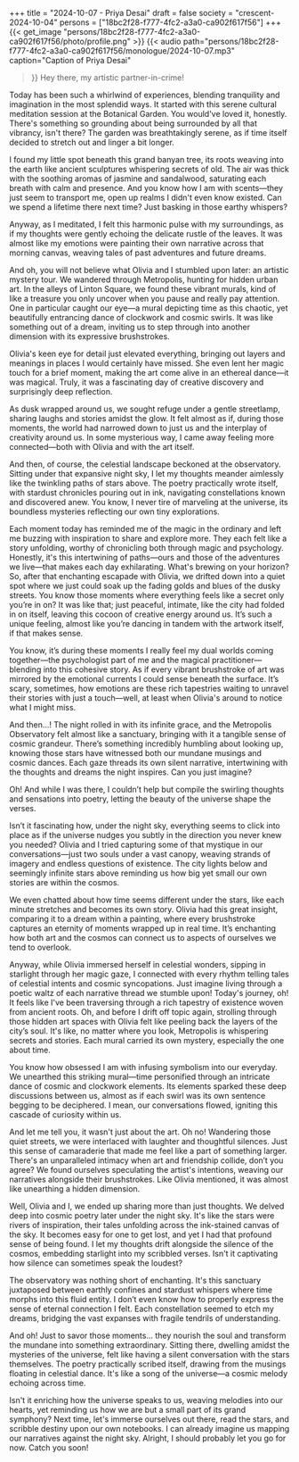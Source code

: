 +++
title = "2024-10-07 - Priya Desai"
draft = false
society = "crescent-2024-10-04"
persons = ["18bc2f28-f777-4fc2-a3a0-ca902f617f56"]
+++
{{< get_image "persons/18bc2f28-f777-4fc2-a3a0-ca902f617f56/photo/profile.png" >}}
{{< audio
    path="persons/18bc2f28-f777-4fc2-a3a0-ca902f617f56/monologue/2024-10-07.mp3" 
    caption="Caption of Priya Desai"
>}}
Hey there, my artistic partner-in-crime!


Today has been such a whirlwind of experiences, blending tranquility and imagination in the most splendid ways. It started with this serene cultural meditation session at the Botanical Garden. You would've loved it, honestly. There's something so grounding about being surrounded by all that vibrancy, isn't there? The garden was breathtakingly serene, as if time itself decided to stretch out and linger a bit longer. 

I found my little spot beneath this grand banyan tree, its roots weaving into the earth like ancient sculptures whispering secrets of old. The air was thick with the soothing aromas of jasmine and sandalwood, saturating each breath with calm and presence. And you know how I am with scents—they just seem to transport me, open up realms I didn't even know existed. Can we spend a lifetime there next time? Just basking in those earthy whispers?

Anyway, as I meditated, I felt this harmonic pulse with my surroundings, as if my thoughts were gently echoing the delicate rustle of the leaves. It was almost like my emotions were painting their own narrative across that morning canvas, weaving tales of past adventures and future dreams.

And oh, you will not believe what Olivia and I stumbled upon later: an artistic mystery tour. We wandered through Metropolis, hunting for hidden urban art. In the alleys of Linton Square, we found these vibrant murals, kind of like a treasure you only uncover when you pause and really pay attention. One in particular caught our eye—a mural depicting time as this chaotic, yet beautifully entrancing dance of clockwork and cosmic swirls. It was like something out of a dream, inviting us to step through into another dimension with its expressive brushstrokes.

Olivia's keen eye for detail just elevated everything, bringing out layers and meanings in places I would certainly have missed. She even lent her magic touch for a brief moment, making the art come alive in an ethereal dance—it was magical. Truly, it was a fascinating day of creative discovery and surprisingly deep reflection.

As dusk wrapped around us, we sought refuge under a gentle streetlamp, sharing laughs and stories amidst the glow. It felt almost as if, during those moments, the world had narrowed down to just us and the interplay of creativity around us. In some mysterious way, I came away feeling more connected—both with Olivia and with the art itself.

And then, of course, the celestial landscape beckoned at the observatory. Sitting under that expansive night sky, I let my thoughts meander aimlessly like the twinkling paths of stars above. The poetry practically wrote itself, with stardust chronicles pouring out in ink, navigating constellations known and discovered anew. You know, I never tire of marveling at the universe, its boundless mysteries reflecting our own tiny explorations.

Each moment today has reminded me of the magic in the ordinary and left me buzzing with inspiration to share and explore more. They each felt like a story unfolding, worthy of chronicling both through magic and psychology. Honestly, it's this intertwining of paths—ours and those of the adventures we live—that makes each day exhilarating. What's brewing on your horizon?
So, after that enchanting escapade with Olivia, we drifted down into a quiet spot where we just could soak up the fading golds and blues of the dusky streets. You know those moments where everything feels like a secret only you’re in on? It was like that; just peaceful, intimate, like the city had folded in on itself, leaving this cocoon of creative energy around us. It’s such a unique feeling, almost like you’re dancing in tandem with the artwork itself, if that makes sense. 

You know, it’s during these moments I really feel my dual worlds coming together—the psychologist part of me and the magical practitioner—blending into this cohesive story. As if every vibrant brushstroke of art was mirrored by the emotional currents I could sense beneath the surface. It’s scary, sometimes, how emotions are these rich tapestries waiting to unravel their stories with just a touch—well, at least when Olivia's around to notice what I might miss.

And then...! The night rolled in with its infinite grace, and the Metropolis Observatory felt almost like a sanctuary, bringing with it a tangible sense of cosmic grandeur. There’s something incredibly humbling about looking up, knowing those stars have witnessed both our mundane musings and cosmic dances. Each gaze threads its own silent narrative, intertwining with the thoughts and dreams the night inspires. Can you just imagine? 

Oh! And while I was there, I couldn’t help but compile the swirling thoughts and sensations into poetry, letting the beauty of the universe shape the verses. 

Isn’t it fascinating how, under the night sky, everything seems to click into place as if the universe nudges you subtly in the direction you never knew you needed? Olivia and I tried capturing some of that mystique in our conversations—just two souls under a vast canopy, weaving strands of imagery and endless questions of existence. The city lights below and seemingly infinite stars above reminding us how big yet small our own stories are within the cosmos.

We even chatted about how time seems different under the stars, like each minute stretches and becomes its own story. Olivia had this great insight, comparing it to a dream within a painting, where every brushstroke captures an eternity of moments wrapped up in real time. It’s enchanting how both art and the cosmos can connect us to aspects of ourselves we tend to overlook.

Anyway, while Olivia immersed herself in celestial wonders, sipping in starlight through her magic gaze, I connected with every rhythm telling tales of celestial intents and cosmic syncopations. Just imagine living through a poetic waltz of each narrative thread we stumble upon!
Today's journey, oh! It feels like I've been traversing through a rich tapestry of existence woven from ancient roots. Oh, and before I drift off topic again, strolling through those hidden art spaces with Olivia felt like peeling back the layers of the city’s soul. It's like, no matter where you look, Metropolis is whispering secrets and stories. Each mural carried its own mystery, especially the one about time.

You know how obsessed I am with infusing symbolism into our everyday. We unearthed this striking mural—time personified through an intricate dance of cosmic and clockwork elements. Its elements sparked these deep discussions between us, almost as if each swirl was its own sentence begging to be deciphered. I mean, our conversations flowed, igniting this cascade of curiosity within us.

And let me tell you, it wasn't just about the art. Oh no! Wandering those quiet streets, we were interlaced with laughter and thoughtful silences. Just this sense of camaraderie that made me feel like a part of something larger. There's an unparalleled intimacy when art and friendship collide, don’t you agree? We found ourselves speculating the artist's intentions, weaving our narratives alongside their brushstrokes. Like Olivia mentioned, it was almost like unearthing a hidden dimension. 

Well, Olivia and I, we ended up sharing more than just thoughts. We delved deep into cosmic poetry later under the night sky. It's like the stars were rivers of inspiration, their tales unfolding across the ink-stained canvas of the sky. It becomes easy for one to get lost, and yet I had that profound sense of being found. I let my thoughts drift alongside the silence of the cosmos, embedding starlight into my scribbled verses. Isn't it captivating how silence can sometimes speak the loudest?

The observatory was nothing short of enchanting. It's this sanctuary juxtaposed between earthly confines and stardust whispers where time morphs into this fluid entity. I don’t even know how to properly express the sense of eternal connection I felt. Each constellation seemed to etch my dreams, bridging the vast expanses with fragile tendrils of understanding.

And oh! Just to savor those moments... they nourish the soul and transform the mundane into something extraordinary. Sitting there, dwelling amidst the mysteries of the universe, felt like having a silent conversation with the stars themselves. The poetry practically scribed itself, drawing from the musings floating in celestial dance. It's like a song of the universe—a cosmic melody echoing across time.

Isn't it enriching how the universe speaks to us, weaving melodies into our hearts, yet reminding us how we are but a small part of its grand symphony? Next time, let's immerse ourselves out there, read the stars, and scribble destiny upon our own notebooks. I can already imagine us mapping our narratives against the night sky.
Alright, I should probably let you go for now. Catch you soon!

